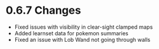 # 0.6.7 Changes #

* Fixed issues with visibility in clear-sight clamped maps
* Added learnset data for pokemon summaries
* Fixed an issue with Lob Wand not going through walls